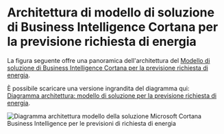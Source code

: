 <properties
    pageTitle="Architettura di modello di soluzione di Business Intelligence Cortana per la previsione richiesta di energia | Microsoft Azure"
    description="Architettura di soluzione modello Intelligence Cortana Microsoft che consente di eseguire previsioni richiesta per una società di utilità di energia."
    keywords="tasti di scelta rapida soluzione; analitica cortana energia la previsione"
    services="cortana-analytics"
    documentationCenter=""
    authors="garyericson"
    manager="jhubbard"
    editor="cgronlun"/>

<tags
    ms.service="cortana-analytics"
    ms.workload="data-services"
    ms.tgt_pltfrm="na"
    ms.devlang="na"
    ms.topic="article"
    ms.date="11/19/2015"
    ms.author="garye" />

# <a name="cortana-intelligence-solution-template-architecture-for-demand-forecasting-of-energy"></a>Architettura di modello di soluzione di Business Intelligence Cortana per la previsione richiesta di energia

La figura seguente offre una panoramica dell'architettura del [Modello di soluzione di Business Intelligence Cortana per la previsione richiesta di energia](cortana-analytics-playbook-demand-forecasting-energy.md).

È possibile scaricare una versione ingrandita del diagramma qui: [Diagramma architettura: modello di soluzione per la previsione richiesta di energia](http://download.microsoft.com/download/1/9/B/19B815F0-D1B0-4F67-AED3-A40544225FD1/ca-topologies-energy-forecasting.png).

![Diagramma architettura modello della soluzione Microsoft Cortana Business Intelligence per le previsioni di richiesta di energia][image]

[image]: ./media/cortana-analytics-architecture-demand-forecasting-energy/ca-topologies-energy-forecasting.png
